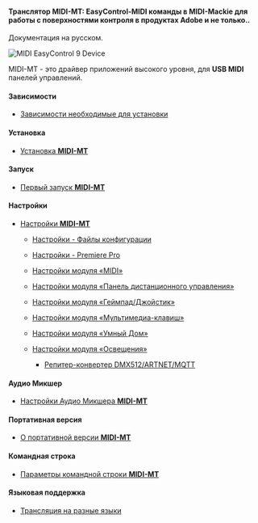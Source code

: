 #### Транслятор **MIDI-MT**: EasyControl-MIDI команды в MIDI-Mackie для работы с поверхностями контроля в продуктах Adobe и не только..

Документация на русском.

![MIDI EasyControl 9 Device](https://claudiacoord.github.io/MIDI-MT/images/helper/web-present.png)

MIDI-MT - это драйвер приложений высокого уровня, для **USB MIDI** панелей управлений.

  

#### Зависимости

- [Зависимости необходимые для установки](RU-Зависимости)  

#### Установка

- [Установка **MIDI-MT**](RU-Установка)  

#### Запуск

- [Первый запуск **MIDI-MT**](RU-Запуск)  

#### Настройки

- [Настройки **MIDI-MT**](RU-Настройки) 
  - [Настройки - Файлы конфигурации](RU-Настройки-Файлы-конфигурации)
  
  - [Настройки - Premiere Pro](RU-Настройки-Premiere-Pro)
  
  - [Настройки модуля «MIDI»](RU-Настройки-Модуль-MIDI)
  
  - [Настройки модуля «Панель дистанционного управления»](RU-Настройки-Модуль-Remote)
  
  - [Настройки модуля «Геймпад/Джойстик»](RU-Настройки-Модуль-Геймпад)
  
  - [Настройки модуля «Мультимедиа-клавиш»](RU-Настройки-Модуль-Мультимедиа-клавиш)
  
  - [Настройки модуля «Умный Дом»](RU-Настройки-Модуль-Умный-Дом)
  
  - [Настройки модуля «Освещения»](RU-Настройки-Модуль-Освещения)
    
    - [Репитер-конвертер DMX512/ARTNET/MQTT](RU-Репитер-Освещения-DMX512-ARTNET-MQTT)

#### Аудио Микшер

- [Настройки Аудио Микшера __MIDI-MT__](RU-Микшер)  

#### Портативная версия

- [О портативной версии **MIDI-MT**](RU-О-портативной-версии)  

#### Командная строка

- [Параметры командной строки **MIDI-MT**](RU-Параметры-командной-строки)  

#### Языковая поддержка

- [Трансляция на разные языки](RU-Трансляция-на-разные-языки)  
